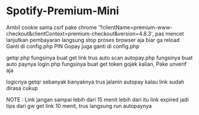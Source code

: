 # Spotify-Premium-Mini

Ambil cookie sama csrf pake chrome '?clientName=premium-www-checkout&clientContext=premium-checkout&version=4.8.3', pas mencet lanjutkan pembayaran langsung stop proses browser aja biar ga reload
Ganti di config.php
PIN Gopay juga ganti di config.php


getqr.php fungsinya buat get link trus auto scan
autopay.php fungsinya buat auto paynya
login.php fungsinya buat get token gojek kalian, Pake unverif aja 


logicnya
getqr sebanyak banyaknya
trus jalanin autopay kalau link sudah dirasa cukup


NOTE : Link jangan sampai lebih dari 15 menit lebih dari itu link expired
jadi tips dari gw get link 10 menit, trus langsung run autopaynya
